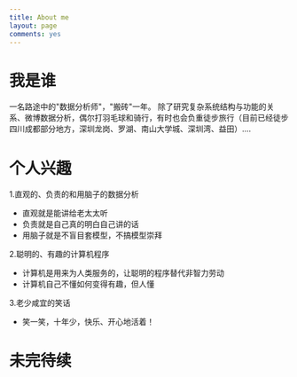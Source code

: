 ```yaml
---
title: About me
layout: page
comments: yes
---
```


# 我是谁

一名路途中的"数据分析师"，"搬砖"一年。 除了研究复杂系统结构与功能的关系、微博数据分析，偶尔打羽毛球和骑行，有时也会负重徒步旅行（目前已经徒步四川成都部分地方，深圳龙岗、罗湖、南山大学城、深圳湾、益田）....

# 个人兴趣

1.直观的、负责的和用脑子的数据分析

- 直观就是能讲给老太太听
- 负责就是自己真的明白自己讲的话
- 用脑子就是不盲目套模型，不搞模型崇拜


2.聪明的、有趣的计算机程序

- 计算机是用来为人类服务的，让聪明的程序替代非智力劳动
- 计算机自己不懂如何变得有趣，但人懂


3.老少咸宜的笑话

- 笑一笑，十年少，快乐、开心地活着！    


# 未完待续
